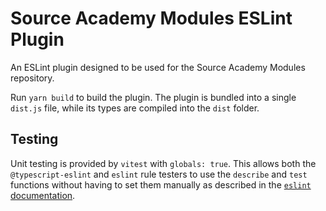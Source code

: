 # Source Academy Modules ESLint Plugin

An ESLint plugin designed to be used for the Source Academy Modules repository.

Run `yarn build` to build the plugin. The plugin is bundled into a single `dist.js` file, while its
types are compiled into the `dist` folder.

## Testing
Unit testing is provided by `vitest` with `globals: true`. This allows both the `@typescript-eslint` and `eslint` rule testers
to use the `describe` and `test` functions without having to set them manually as described in the [`eslint` documentation](https://eslint.org/docs/latest/integrate/nodejs-api#customizing-ruletester).
